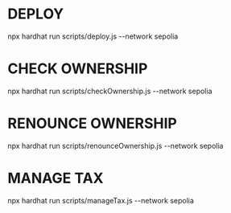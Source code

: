 # DEPLOY

npx hardhat run scripts/deploy.js --network sepolia

# CHECK OWNERSHIP

npx hardhat run scripts/checkOwnership.js --network sepolia

# RENOUNCE OWNERSHIP

npx hardhat run scripts/renounceOwnership.js --network sepolia

# MANAGE TAX

npx hardhat run scripts/manageTax.js --network sepolia
